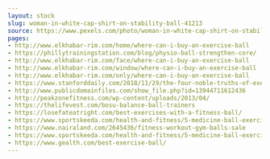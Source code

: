 ```yaml
---
layout: stock
slug: woman-in-white-cap-shirt-on-stability-ball-41213
source: https://www.pexels.com/photo/woman-in-white-cap-shirt-on-stability-ball-41213/
pages:
- http://www.elkhabar-rim.com/home/where-can-i-buy-an-exercise-ball
- https://phillytrainingstation.com/blog/physio-ball-strengthen-core/
- http://www.elkhabar-rim.com/face/where-can-i-buy-an-exercise-ball
- http://www.elkhabar-rim.com/window/where-can-i-buy-an-exercise-ball
- http://www.elkhabar-rim.com/only/where-can-i-buy-an-exercise-ball
- https://www.stanforddaily.com/2018/11/29/the-four-noble-truths-of-exercise-balls/
- http://www.publicdomainfiles.com/show_file.php?id=13944711612436
- http://peakzonefitness.com/wp-content/uploads/2013/04/
- https://thelifevest.com/bosu-balance-ball-trainers
- https://losefateatright.com/best-exercises-with-a-fitness-ball/
- https://www.sportskeeda.com/health-and-fitness/5-medicine-ball-exercises-you-can-easily-do-sstl
- https://www.nairaland.com/2645436/fitness-workout-gym-balls-sale
- https://www.sportskeeda.com/health-and-fitness/5-medicine-ball-exercises-you-can-easily-do-sstl/5
- https://www.gealth.com/best-exercise-ball/
---
```

